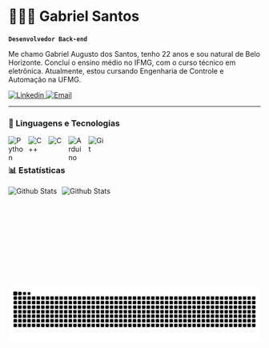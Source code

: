 # 👨🏾‍💻 Gabriel Santos

**`Desenvolvedor Back-end`**

Me chamo Gabriel Augusto dos Santos, tenho 22 anos e sou natural de Belo Horizonte. Concluí o ensino médio no IFMG, com o curso técnico em eletrônica. Atualmente, estou cursando Engenharia de Controle e Automação na UFMG.

<p align="left">
    <a href="https://www.linkedin.com/in/gabriel-dos-santos-b34861248/">
        <img 
            alt="Linkedin" 
            title="Veja meu Linkedin" 
            src="https://img.shields.io/badge/LinkedIn-0077B5?style=for-the-badge&logo=linkedin&logoColor=white"
        />
    </a>
    <a href="mailto:gabrielaugusto873@yahoo.com.br">
        <img 
            alt="Email" 
            title="Meu Email para contato" 
            src="https://img.shields.io/badge/-Email-330F63?style=for-the-badge&logo=microsoft-outlook&logoColor=007BFF"
        />
    </a>
</p>

---

### 🤖 Linguagens e Tecnologias


<img
    align="left" 
    alt="Python"
    title="Python" 
    width="30px" 
    style="padding-right: 10px;"
    src="https://cdn.jsdelivr.net/gh/devicons/devicon@latest/icons/python/python-original.svg"         
/>
<img
    align="left" 
    alt="C++"
    title="C++" 
    width="30px" 
    style="padding-right: 10px;" 
    src="https://cdn.jsdelivr.net/gh/devicons/devicon@latest/icons/cplusplus/cplusplus-plain.svg" 
/>
<img
    align="left" 
    alt="C"
    title="C" 
    width="30px" 
    style="padding-right: 10px;"
    src="https://cdn.jsdelivr.net/gh/devicons/devicon@latest/icons/c/c-plain.svg"
/>
<img
    align="left" 
    alt="Arduino"
    title="Arduino" 
    width="30px" 
    style="padding-right: 10px;"
    src="https://cdn.jsdelivr.net/gh/devicons/devicon@latest/icons/arduino/arduino-original-wordmark.svg"
/>
<img 
    align="left" 
    alt="Git" 
    title="Git"
    width="30px" 
    style="padding-right: 10px;" 
    src="https://cdn.jsdelivr.net/gh/devicons/devicon@latest/icons/git/git-original.svg" 
/>
<br/>
<br/>

### 📊 Estatísticas

<img 
    align="left" 
    alt="Github Stats" 
    height="200" 
    style="padding-right: 10px;" 
    src="https://github-readme-stats.vercel.app/api?username=gabrielaugusto872&show_icons=true&theme=dark&include_all_commits=true&locale=pt-br" 
/>

<img 
    align="left" 
    alt="Github Stats" 
    heigt="200"
    style="padding-right: 10px;" 
    src="https://github-readme-stats.vercel.app/api/top-langs/?username=gabrielaugusto872&theme=dark&layout=compact&langs_count=9&custom_title=Tecnologias" 
/>

<picture>
  <source media="(prefers-color-scheme: dark)" srcset="https://raw.githubusercontent.com/gabrielaugusto872/gabrielaugusto872/output/github-contribution-grid-snake-dark.svg">
  <source media="(prefers-color-scheme: light)" srcset="https://raw.githubusercontent.com/gabrielaugusto872/gabrielaugusto872/output/github-contribution-grid-snake.svg">
  <img alt="github contribution grid snake animation" src="https://raw.githubusercontent.com/gabrielaugusto872/gabrielaugusto872/output/github-contribution-grid-snake.svg">
</picture>
